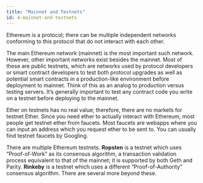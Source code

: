 ```yaml
---
title: "Mainnet and Testnets"
id: 4-mainnet-and-testnets
---
```


Ethereum is a protocol; there can be multiple independent networks conforming to this protocol that do not interact with each other.

The main Ethereum network (mainnet) is the most important such network. However, other important networks exist besides the mainnet. Most of these are public testnets, which are networks used by protocol developers or smart contract developers to test both protocol upgrades as well as potential smart contracts in a production-like environment before deployment to mainnet. Think of this as an analog to production versus testing servers. It’s generally important to test any contract code you write on a testnet before deploying to the mainnet.

Ether on testnets has no real value; therefore, there are no markets for testnet Ether. Since you need ether to actually interact with Ethereum, most people get testnet ether from faucets. Most faucets are webapps where you can input an address which you request ether to be sent to. You can usually find testnet faucets by Googling.

There are multiple Ethereum testnets. **Ropsten** is a testnet which uses “Proof-of-Work” as its consensus algorithm, a transaction validation process equivalent to that of the mainnet; it is supported by both Geth and Parity. **Rinkeby** is a testnet which uses a different “Proof-of-Authority” consensus algorithm. There are several more beyond these.
